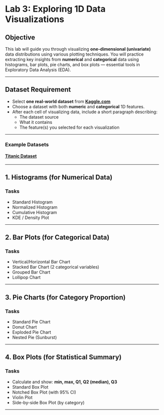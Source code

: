 # Lab 3: Exploring 1D Data Visualizations

## Objective

This lab will guide you through visualizing **one-dimensional (univariate)** data distributions using various plotting techniques. You will practice extracting key insights from **numerical** and **categorical** data using histograms, bar plots, pie charts, and box plots — essential tools in Exploratory Data Analysis (EDA).

---

## Dataset Requirement

- Select **one real-world dataset** from **[Kaggle.com](https://www.kaggle.com/)**
- Choose a dataset with both **numeric** and **categorical** 1D features.
- After each cell of visualizing data, include a short paragraph describing:
  - The dataset source
  - What it contains
  - The feature(s) you selected for each visualization

---

### Example Datasets

#### [Titanic Dataset](https://www.kaggle.com/datasets/heptapod/titanic)

---

## 1. Histograms (for Numerical Data)

### Tasks

- Standard Histogram
- Normalized Histogram
- Cumulative Histogram
- KDE / Density Plot

---

## 2. Bar Plots (for Categorical Data)

### Tasks

- Vertical/Horizontal Bar Chart
- Stacked Bar Chart (2 categorical variables)
- Grouped Bar Chart
- Lollipop Chart

---

## 3. Pie Charts (for Category Proportion)

### Tasks

- Standard Pie Chart
- Donut Chart
- Exploded Pie Chart
- Nested Pie (Sunburst)

---

## 4. Box Plots (for Statistical Summary)

### Tasks

- Calculate and show: **min, max, Q1, Q2 (median), Q3**
- Standard Box Plot
- Notched Box Plot (with 95% CI)
- Violin Plot
- Side-by-side Box Plot (by category)

---
